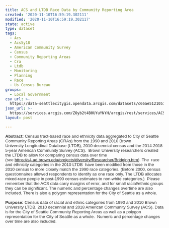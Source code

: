 ```yaml
---
title: ACS and LTDB Race Data by Community Reporting Area
created: '2020-11-10T16:59:19.302111'
modified: '2020-11-10T16:59:19.302117'
state: active
type: dataset
tags:
  - Acs
  - Acs5y18
  - American Community Survey
  - Census
  - Community Reporting Areas
  - Cra
  - Ltdb
  - Monitoring
  - Planning
  - Race
  - Us Census Bureau
groups:
  - Local Government
csv_url: >-
  https://data-seattlecitygis.opendata.arcgis.com/datasets/c66ae5121051454d8d88349c86b5ce31_0.csv?outSR=%7B%22latestWkid%22%3A2926%2C%22wkid%22%3A2926%7D
json_url: >-
  https://services.arcgis.com/ZOyb2t4B0UYuYNYH/arcgis/rest/services/ACS_LTDB_CRA_GEO/FeatureServer/0
layout: post

---
```

<div><p style='color:rgb(32, 31, 30); font-size:11pt; font-family:Calibri, sans-serif; margin-top:0px; margin-bottom:0px;'><b><span style='margin:0px; padding:0px; border:0px; font-style:inherit; font-variant:inherit; font-weight:inherit; font-stretch:inherit; font-size:10pt; font-family:Verdana, sans-serif; color:rgb(51, 51, 51);'>Abstract: </span></b><span style='margin:0px; padding:0px; border:0px; font-style:inherit; font-variant:inherit; font-weight:inherit; font-stretch:inherit; font-size:10pt; font-family:Verdana, sans-serif; color:rgb(51, 51, 51);'>Census tract-based race and ethnicity data aggregated to City of Seattle Community Reporting Areas (CRAs) from the 1990 and 2010 Brown University Longitudinal Database (LTDB), 2010 decennial census and the 2014-2018 5-year American Community Survey (ACS).  Brown University researchers created the LTDB to allow for comparing census data over time (see <a href='https://s4.ad.brown.edu/projects/diversity/Researcher/Bridging.htm' rel='nofollow ugc' style='margin:0px; padding:0px; border:0px; font:inherit;' target='_blank'>https://s4.ad.brown.edu/projects/diversity/Researcher/Bridging.htm</a>). The  race and ethnicity categories in the 2010 LTDB  have been modified from those in the 2010 census to more closely match the 1990 race categories. (Before 2000, census questionnaires allowed respondents to identify as one race only. The LTDB allocates mixed-race people in post-1990 census estimates to non-white categories.)  Please remember that the ACS data carry margins of error, and for small racial/ethnic groups they can be significant. The numeric and percentage changes overtime are also included. There is also a polygon representation for the City of Seattle as a whole.</span><span style='margin:0px; padding:0px; border:0px; font-style:inherit; font-variant:inherit; font-weight:inherit; font-stretch:inherit; font-size:11.5pt; font-family:&quot;Avenir Next&quot;, serif; color:black;'></span></p><p style='color:rgb(32, 31, 30); font-size:11pt; font-family:Calibri, sans-serif; margin-top:0px; margin-bottom:0px;'><b><span style='margin:0px; padding:0px; border:0px; font-style:inherit; font-variant:inherit; font-weight:inherit; font-stretch:inherit; font-size:10pt; font-family:Verdana, sans-serif; color:rgb(51, 51, 51);'><br /></span></b></p><p style='color:rgb(32, 31, 30); font-size:11pt; font-family:Calibri, sans-serif; margin-top:0px; margin-bottom:0px;'><b><span style='margin:0px; padding:0px; border:0px; font-style:inherit; font-variant:inherit; font-weight:inherit; font-stretch:inherit; font-size:10pt; font-family:Verdana, sans-serif; color:rgb(51, 51, 51);'>Purpose: </span></b><span style='margin:0px; padding:0px; border:0px; font-style:inherit; font-variant:inherit; font-weight:inherit; font-stretch:inherit; font-size:10pt; font-family:Verdana, sans-serif; color:rgb(51, 51, 51);'>Census data of racial and ethnic categories from 1990 and 2010 Brown University LTDB, 2010 decennial and 2018 American Community Survey (ACS). Data is for the City of Seattle Community Reporting Areas as well as a polygon representation for the City of Seattle as a whole.  Numeric and percentage changes over time are also included.</span></p></div>
